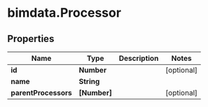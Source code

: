 # bimdata.Processor

## Properties

Name | Type | Description | Notes
------------ | ------------- | ------------- | -------------
**id** | **Number** |  | [optional] 
**name** | **String** |  | 
**parentProcessors** | **[Number]** |  | [optional] 


